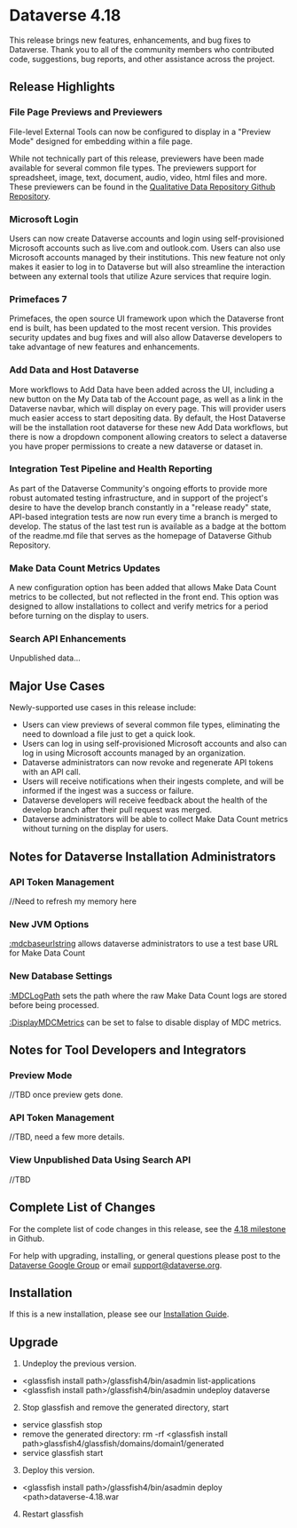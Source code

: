 # Dataverse 4.18

This release brings new features, enhancements, and bug fixes to Dataverse. Thank you to all of the community members who contributed code, suggestions, bug reports, and other assistance across the project.

## Release Highlights

### File Page Previews and Previewers

File-level External Tools can now be configured to display in a "Preview Mode" designed for embedding within a file page.

While not technically part of this release, previewers have been made available for several common file types. The previewers support for spreadsheet, image, text, document, audio, video, html files and more. These previewers can be found in the <a href="https://github.com/QualitativeDataRepository/dataverse-previewers">Qualitative Data Repository Github Repository</a>.

### Microsoft Login

Users can now create Dataverse accounts and login using self-provisioned Microsoft accounts such as live.com and outlook.com. Users can also use Microsoft accounts managed by their institutions. This new feature not only makes it easier to log in to Dataverse but will also streamline the interaction between any external tools that utilize Azure services that require login. 

### Primefaces 7

Primefaces, the open source UI framework upon which the Dataverse front end is built, has been updated to the most recent version. This provides security updates and bug fixes and will also allow Dataverse developers to take advantage of new features and enhancements.

### Add Data and Host Dataverse

More workflows to Add Data have been added across the UI, including a new button on the My Data tab of the Account page, as well as a link in the Dataverse navbar, which will display on every page. This will provider users much easier access to start depositing data. By default, the Host Dataverse will be the installation root dataverse for these new Add Data workflows, but there is now a dropdown component allowing creators to select a dataverse you have proper permissions to create a new dataverse or dataset in.

### Integration Test Pipeline and Health Reporting

As part of the Dataverse Community's ongoing efforts to provide more robust automated testing infrastructure, and in support of the project's desire to have the develop branch constantly in a "release ready" state, API-based integration tests are now run every time a branch is merged to develop. The status of the last test run is available as a badge at the bottom of the readme.md file that serves as the homepage of Dataverse Github Repository.

### Make Data Count Metrics Updates

A new configuration option has been added that allows Make Data Count metrics to be collected, but not reflected in the front end. This option was designed to allow installations to collect and verify metrics for a period before turning on the display to users.

### Search API Enhancements

Unpublished data... 

## Major Use Cases

Newly-supported use cases in this release include:

- Users can view previews of several common file types, eliminating the need to download a file just to get a quick look.
- Users can log in using self-provisioned Microsoft accounts and also can log in using Microsoft accounts managed by an organization.
- Dataverse administrators can now revoke and regenerate API tokens with an API call.
- Users will receive notifications when their ingests complete, and will be informed if the ingest was a success or failure.
- Dataverse developers will receive feedback about the health of the develop branch after their pull request was merged.
- Dataverse administrators will be able to collect Make Data Count metrics without turning on the display for users.

## Notes for Dataverse Installation Administrators

### API Token Management

//Need to refresh my memory here

### New JVM Options

[:mdcbaseurlstring](http://guides.dataverse.org/en/4.18/installation/config.html#mdcbaseurlstring) allows dataverse administrators to use a test base URL for Make Data Count 

### New Database Settings

[:MDCLogPath](http://guides.dataverse.org/en/4.18/installation/config.html#MDCLogPath) sets the path where the raw Make Data Count logs are stored before being processed.

[:DisplayMDCMetrics](http://guides.dataverse.org/en/4.18/installation/config.html#DisplayMDCMetrics) can be set to false to disable display of MDC metrics.

## Notes for Tool Developers and Integrators

### Preview Mode

//TBD once preview gets done.

### API Token Management

//TBD, need a few more details.

### View Unpublished Data Using Search API

//TBD 

## Complete List of Changes

For the complete list of code changes in this release, see the <a href="https://github.com/IQSS/dataverse/milestone/85?closed=1">4.18 milestone</a> in Github.

For help with upgrading, installing, or general questions please post to the <a href="https://groups.google.com/forum/#!forum/dataverse-community">Dataverse Google Group</a> or email support@dataverse.org.

## Installation

If this is a new installation, please see our <a href=http://guides.dataverse.org/en/4.18/installation/>Installation Guide</a>.

## Upgrade

1. Undeploy the previous version.

- &lt;glassfish install path&gt;/glassfish4/bin/asadmin list-applications
- &lt;glassfish install path&gt;/glassfish4/bin/asadmin undeploy dataverse

2. Stop glassfish and remove the generated directory, start

- service glassfish stop
- remove the generated directory: rm -rf &lt;glassfish install path&gt;glassfish4/glassfish/domains/domain1/generated
- service glassfish start

3. Deploy this version.

- &lt;glassfish install path&gt;/glassfish4/bin/asadmin deploy &lt;path&gt;dataverse-4.18.war

4. Restart glassfish